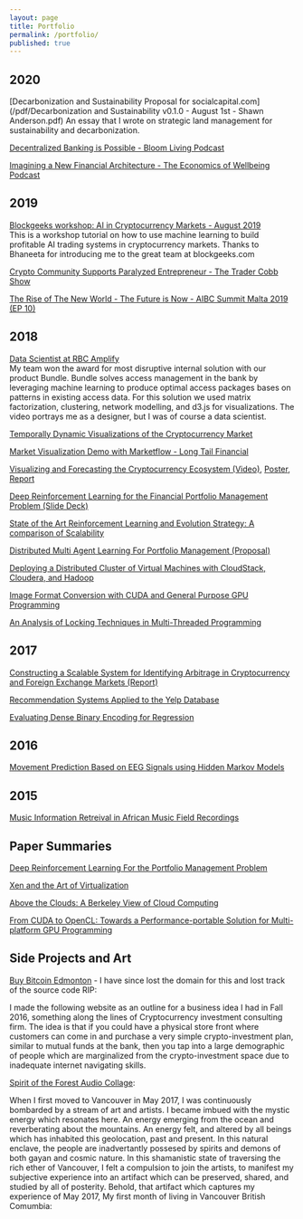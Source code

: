 ```yaml
---
layout: page
title: Portfolio
permalink: /portfolio/
published: true
---
```


## 2020
[Decarbonization and Sustainability Proposal for socialcapital.com](/pdf/Decarbonization and Sustainability v0.1.0 - August 1st - Shawn Anderson.pdf)
An essay that I wrote on strategic land management for sustainability and decarbonization. 

[Decentralized Banking is Possible - Bloom Living Podcast](https://www.buzzsprout.com/88535/3714335-decentralized-banking-is-possible-longtail-financial-s04-ep16-kieran-macleod-and-shawn-anderson?play=true)

[Imagining a New Financial Architecture - The Economics of Wellbeing Podcast](https://anchor.fm/mark-anielski/episodes/37--Shawn-Anderson-Imagining-a-new-financial-architecture-in-a-post-Covid-19-Crisis-world-ec6865)

## 2019
[Blockgeeks workshop: AI in Cryptocurrency Markets - August 2019](https://youtu.be/I601lRxg5SY)   
This is a workshop tutorial on how to use machine learning to build profitable AI
trading systems in cryptocurrency markets. Thanks to Bhaneeta for introducing me
to the great team at blockgeeks.com

[Crypto Community Supports Paralyzed Entrepreneur - The Trader Cobb Show](https://lbry.tv/@longtailfintech:7/Trader_Cobb_2019:3)

[The Rise of The New World - The Future is Now - AIBC Summit Malta 2019 (EP 10)](https://lbry.tv/@longtailfintech:7/LTF_AIBC_Future_is_now:9)

## 2018
[Data Scientist at RBC Amplify](https://www.youtube.com/watch?v=sU8iRKF)  
My team won the award for most disruptive internal solution with our product Bundle. Bundle
solves access management in the bank by leveraging machine learning to produce optimal access packages
bases on patterns in existing access data. For this solution we used matrix factorization, clustering,
network modelling, and d3.js for visualizations. The video portrays me as a designer, but I was of course a data scientist.

[Temporally Dynamic Visualizations of the Cryptocurrency Market](/pdf/Vis_Project_Fall_2018.pdf)

[Market Visualization Demo with Marketflow - Long Tail Financial](https://youtu.be/e761__eb61s)

[Visualizing and Forecasting the Cryptocurrency Ecosystem (Video)](https://www.youtube.com/watch?v=WHZEmDe2IAE&feature=youtu.be), [Poster](/pdf/Final-733Poster.pdf), [Report](/pdf/visualizingAndForecastingCryptocurrencyEcosystem.pdf)

[Deep Reinforcement Learning for the Financial Portfolio Management Problem (Slide Deck)](/pdf/DeepTrading.pptx)

[State of the Art Reinforcement Learning and Evolution Strategy: A comparison of Scalability](/pdf/state-art-reinforcement.pdf)

[Distributed Multi Agent Learning For Portfolio Management (Proposal)](/pdf/756-proposal.pdf)

[Deploying a Distributed Cluster of Virtual Machines with CloudStack, Cloudera, and Hadoop](/pdf/ClouderaClusterDeploy.pdf)

[Image Format Conversion with CUDA and General Purpose GPU Programming](/pdf/image-format-conversion.pdf)

[An Analysis of Locking Techniques in Multi-Threaded Programming](/pdf/analysis-locking-techniques.pdf)

## 2017
[Constructing a Scalable System for Identifying Arbitrage in Cryptocurrency and Foreign Exchange Markets (Report)](/pdf/constructing-scalable-system.pdf)

[Recommendation Systems Applied to the Yelp Database](/pdf/Recomm_Yelp.pdf)

[Evaluating Dense Binary Encoding for Regression](/pdf/evaluating-dense-binary.pdf)

## 2016
[Movement Prediction Based on EEG Signals using Hidden Markov Models](/pdf/eeg-project.pdf)

## 2015
[Music Information Retreival in African Music Field Recordings](/pdf/Music_Information_Retreival.pdf)


## Paper Summaries

[Deep Reinforcement Learning For the Portfolio Management Problem](/pdf/DRL_PMP_Summary.pdf)

[Xen and the Art of Virtualization](/pdf/756-Xen-Summary.pdf)

[Above the Clouds: A Berkeley View of Cloud Computing](/pdf/AboveTheClouds.pdf)

[From CUDA to OpenCL: Towards a Performance-portable Solution for Multi-platform GPU Programming](/pdf/CUDA_Paper_Report.pdf)

## Side Projects and Art

[Buy Bitcoin Edmonton]() - I have since lost the domain for this and lost track of the source code RIP:

I made the following website as an outline for a business idea I had in Fall 2016, something along the lines of Cryptocurrency investment consulting firm. The idea is that if you could have a physical store front where customers can come in and purchase a very simple crypto-investment plan, similar to mutual funds at the bank, then you tap into a large demographic of people which are marginalized from the crypto-investment space due to inadequate internet navigating skills.

[Spirit of the Forest Audio Collage](https://soundcloud.com/shawn-anderson-796291663/spirit-of-the-forest-audio-collage):

When I first moved to Vancouver in May 2017, I was continuously bombarded by a stream of art and artists. I became imbued with the mystic energy which resonates here. An energy emerging from the ocean and reverberating about the mountains. An energy felt, and altered by all beings which has inhabited this geolocation, past and present. In this natural enclave, the people are inadvertantly possesed by spirits and demons of both gayan and cosmic nature. In this shamanistic state of traversing the rich ether of Vancouver, I felt a compulsion to join the artists, to manifest my subjective experience into an artifact which can be preserved, shared, and studied by all of posterity. Behold, that artifact which captures my experience of May 2017, My first month of living in Vancouver British Comumbia:
